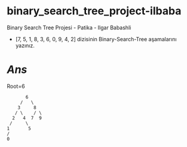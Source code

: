 # binary_search_tree_project-ilbaba
Binary Search Tree Projesi - Patika - Ilgar Babashli
* [7, 5, 1, 8, 3, 6, 0, 9, 4, 2] dizisinin Binary-Search-Tree aşamalarını yazınız.
# _Ans_
Root=6

           6
         /   \
        3     8
       / \    / \
      2   4  7  9
     /     \
    1       5
    / 
    0  
